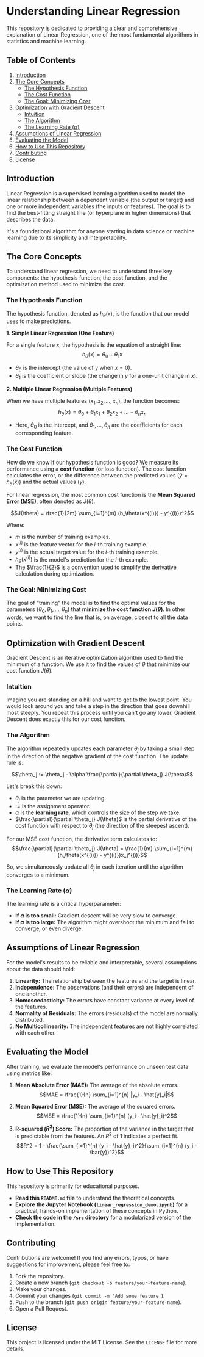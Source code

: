 # Understanding Linear Regression

This repository is dedicated to providing a clear and comprehensive explanation of Linear Regression, one of the most fundamental algorithms in statistics and machine learning.

## Table of Contents
1.  [Introduction](#introduction)
2.  [The Core Concepts](#the-core-concepts)
    * [The Hypothesis Function](#the-hypothesis-function)
    * [The Cost Function](#the-cost-function)
    * [The Goal: Minimizing Cost](#the-goal-minimizing-cost)
3.  [Optimization with Gradient Descent](#optimization-with-gradient-descent)
    * [Intuition](#intuition)
    * [The Algorithm](#the-algorithm)
    * [The Learning Rate ($\alpha$)](#the-learning-rate-alpha)
4.  [Assumptions of Linear Regression](#assumptions-of-linear-regression)
5.  [Evaluating the Model](#evaluating-the-model)
6.  [How to Use This Repository](#how-to-use-this-repository)
7.  [Contributing](#contributing)
8.  [License](#license)

## Introduction

Linear Regression is a supervised learning algorithm used to model the linear relationship between a dependent variable (the output or target) and one or more independent variables (the inputs or features). The goal is to find the best-fitting straight line (or hyperplane in higher dimensions) that describes the data.

It's a foundational algorithm for anyone starting in data science or machine learning due to its simplicity and interpretability.

## The Core Concepts

To understand linear regression, we need to understand three key components: the hypothesis function, the cost function, and the optimization method used to minimize the cost.

### The Hypothesis Function

The hypothesis function, denoted as $h_\theta(x)$, is the function that our model uses to make predictions.

**1. Simple Linear Regression (One Feature)**

For a single feature $x$, the hypothesis is the equation of a straight line:
$$h_\theta(x) = \theta_0 + \theta_1 x$$
* $\theta_0$ is the intercept (the value of $y$ when $x=0$).
* $\theta_1$ is the coefficient or slope (the change in $y$ for a one-unit change in $x$).

**2. Multiple Linear Regression (Multiple Features)**

When we have multiple features ($x_1, x_2, \dots, x_n$), the function becomes:
$$h_\theta(x) = \theta_0 + \theta_1 x_1 + \theta_2 x_2 + \dots + \theta_n x_n$$
* Here, $\theta_0$ is the intercept, and $\theta_1, \dots, \theta_n$ are the coefficients for each corresponding feature.

### The Cost Function

How do we know if our hypothesis function is good? We measure its performance using a **cost function** (or loss function). The cost function calculates the error, or the difference between the predicted values ($\hat{y} = h_\theta(x)$) and the actual values ($y$).

For linear regression, the most common cost function is the **Mean Squared Error (MSE)**, often denoted as $J(\theta)$.

$$J(\theta) = \frac{1}{2m} \sum_{i=1}^{m} (h_\theta(x^{(i)}) - y^{(i)})^2$$

Where:
* $m$ is the number of training examples.
* $x^{(i)}$ is the feature vector for the $i$-th training example.
* $y^{(i)}$ is the actual target value for the $i$-th training example.
* $h_\theta(x^{(i)})$ is the model's prediction for the $i$-th example.
* The $\frac{1}{2}$ is a convention used to simplify the derivative calculation during optimization.

### The Goal: Minimizing Cost

The goal of "training" the model is to find the optimal values for the parameters ($\theta_0, \theta_1, \dots, \theta_n$) that **minimize the cost function $J(\theta)$**. In other words, we want to find the line that is, on average, closest to all the data points.

## Optimization with Gradient Descent

Gradient Descent is an iterative optimization algorithm used to find the minimum of a function. We use it to find the values of $\theta$ that minimize our cost function $J(\theta)$.

### Intuition

Imagine you are standing on a hill and want to get to the lowest point. You would look around you and take a step in the direction that goes downhill most steeply. You repeat this process until you can't go any lower. Gradient Descent does exactly this for our cost function.

### The Algorithm

The algorithm repeatedly updates each parameter $\theta_j$ by taking a small step in the direction of the negative gradient of the cost function. The update rule is:

$$\theta_j := \theta_j - \alpha \frac{\partial}{\partial \theta_j} J(\theta)$$

Let's break this down:
* $\theta_j$ is the parameter we are updating.
* $:=$ is the assignment operator.
* $\alpha$ is the **learning rate**, which controls the size of the step we take.
* $\frac{\partial}{\partial \theta_j} J(\theta)$ is the partial derivative of the cost function with respect to $\theta_j$ (the direction of the steepest ascent).

For our MSE cost function, the derivative term calculates to:
$$\frac{\partial}{\partial \theta_j} J(\theta) = \frac{1}{m} \sum_{i=1}^{m} (h_\theta(x^{(i)}) - y^{(i)})x_j^{(i)}$$

So, we simultaneously update all $\theta_j$ in each iteration until the algorithm converges to a minimum.

### The Learning Rate ($\alpha$)

The learning rate is a critical hyperparameter:
* **If $\alpha$ is too small:** Gradient descent will be very slow to converge.
* **If $\alpha$ is too large:** The algorithm might overshoot the minimum and fail to converge, or even diverge.

## Assumptions of Linear Regression

For the model's results to be reliable and interpretable, several assumptions about the data should hold:

1.  **Linearity:** The relationship between the features and the target is linear.
2.  **Independence:** The observations (and their errors) are independent of one another.
3.  **Homoscedasticity:** The errors have constant variance at every level of the features.
4.  **Normality of Residuals:** The errors (residuals) of the model are normally distributed.
5.  **No Multicollinearity:** The independent features are not highly correlated with each other.

## Evaluating the Model

After training, we evaluate the model's performance on unseen test data using metrics like:

1.  **Mean Absolute Error (MAE):** The average of the absolute errors.
    $$MAE = \frac{1}{n} \sum_{i=1}^{n} |y_i - \hat{y}_i|$$

2.  **Mean Squared Error (MSE):** The average of the squared errors.
    $$MSE = \frac{1}{n} \sum_{i=1}^{n} (y_i - \hat{y}_i)^2$$

3.  **R-squared ($R^2$) Score:** The proportion of the variance in the target that is predictable from the features. An $R^2$ of 1 indicates a perfect fit.
    $$R^2 = 1 - \frac{\sum_{i=1}^{n} (y_i - \hat{y}_i)^2}{\sum_{i=1}^{n} (y_i - \bar{y})^2}$$

## How to Use This Repository

This repository is primarily for educational purposes.
* **Read this `README.md` file** to understand the theoretical concepts.
* **Explore the Jupyter Notebook (`linear_regression_demo.ipynb`)** for a practical, hands-on implementation of these concepts in Python.
* **Check the code in the `/src` directory** for a modularized version of the implementation.

## Contributing

Contributions are welcome! If you find any errors, typos, or have suggestions for improvement, please feel free to:
1.  Fork the repository.
2.  Create a new branch (`git checkout -b feature/your-feature-name`).
3.  Make your changes.
4.  Commit your changes (`git commit -m 'Add some feature'`).
5.  Push to the branch (`git push origin feature/your-feature-name`).
6.  Open a Pull Request.

## License

This project is licensed under the MIT License. See the `LICENSE` file for more details.

